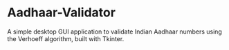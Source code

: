 # Aadhaar-Validator
A simple desktop GUI application to validate Indian Aadhaar numbers using the Verhoeff algorithm, built with Tkinter.
